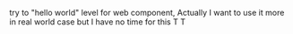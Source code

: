try to "hello world" level for web component, Actually I want to use it more in real world case but I have no time for this T T 